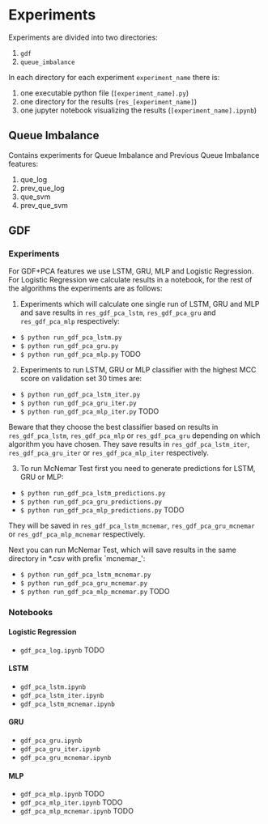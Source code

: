 # Experiments

Experiments are divided into two directories:

1. `gdf`
2. `queue_imbalance`

In each directory for each experiment `experiment_name` there is:
1. one executable python file (`[experiment_name].py`) 
2. one directory for the results (`res_[experiment_name]`)
3. one jupyter notebook visualizing the results (`[experiment_name].ipynb`)

## Queue Imbalance

Contains experiments for Queue Imbalance and Previous Queue Imbalance features:

1. que_log
2. prev_que_log
3. que_svm
4. prev_que_svm

## GDF

### Experiments

For GDF+PCA features we use LSTM, GRU, MLP and Logistic Regression. For Logistic Regression we 
calculate results in a notebook, for the rest of the algorithms the experiments are as follows:

1. Experiments which will calculate one single run of LSTM, GRU and MLP and save results
in `res_gdf_pca_lstm`, `res_gdf_pca_gru` and `res_gdf_pca_mlp` respectively:

* `$ python run_gdf_pca_lstm.py`
* `$ python run_gdf_pca_gru.py`
* `$ python run_gdf_pca_mlp.py` TODO

2. Experiments to run  LSTM, GRU or MLP classifier with the highest MCC score on 
validation set 30 times are:

* `$ python run_gdf_pca_lstm_iter.py`
* `$ python run_gdf_pca_gru_iter.py`
* `$ python run_gdf_pca_mlp_iter.py` TODO

Beware that they choose the best classifier based on results in  
`res_gdf_pca_lstm`, `res_gdf_pca_mlp` or `res_gdf_pca_gru` depending on which algorithm 
you have chosen. They save results in `res_gdf_pca_lstm_iter`, `res_gdf_pca_gru_iter` or
`res_gdf_pca_mlp_iter` respectively.

3. To run McNemar Test first you need to generate predictions for LSTM, GRU or MLP:

* `$ python run_gdf_pca_lstm_predictions.py`
* `$ python run_gdf_pca_gru_predictions.py`
* `$ python run_gdf_pca_mlp_predictions.py` TODO

They will be saved in `res_gdf_pca_lstm_mcnemar`, `res_gdf_pca_gru_mcnemar` or `res_gdf_pca_mlp_mcnemar`
respectively.

Next you can run McNemar Test, which will save results in the same directory in *.csv 
with prefix `mcnemar_':

* `$ python run_gdf_pca_lstm_mcnemar.py`
* `$ python run_gdf_pca_gru_mcnemar.py`
* `$ python run_gdf_pca_mlp_mcnemar.py` TODO

### Notebooks

#### Logistic Regression

* `gdf_pca_log.ipynb` TODO

#### LSTM 

* `gdf_pca_lstm.ipynb`
* `gdf_pca_lstm_iter.ipynb`
* `gdf_pca_lstm_mcnemar.ipynb`

#### GRU

* `gdf_pca_gru.ipynb`
* `gdf_pca_gru_iter.ipynb`
* `gdf_pca_gru_mcnemar.ipynb`

#### MLP

* `gdf_pca_mlp.ipynb`  TODO
* `gdf_pca_mlp_iter.ipynb` TODO
* `gdf_pca_mlp_mcnemar.ipynb` TODO


